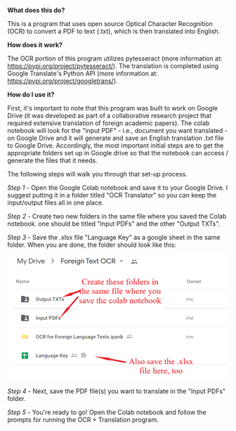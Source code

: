 **What does this do?**

This is a program that uses open source Optical Character Recognition (OCR) to convert a PDF to text (.txt), which is then translated into English.

**How does it work?**

The OCR portion of this program utilizes pytesseract (more information at: https://pypi.org/project/pytesseract/). The translation is completed using Google Translate's Python API (more information at: https://pypi.org/project/googletrans/).

**How do I use it?**

First, it's important to note that this program was built to work on Google Drive (it was developed as part of a collaborative research project that required extensive translation of foreign academic papers). The colab notebook will look for the "input PDF" - i.e., document you want translated - on Google Drive and it will generate and save an English translation .txt file to Google Drive. Accordingly, the most important initial steps are to get the appropriate folders set up in Google drive so that the notebook can access / generate the files that it needs.

The following steps will walk you through that set-up process.

*Step 1* - Open the Google Colab notebook and save it to your Google Drive. I suggest putting it in a folder titled "OCR Translator" so you can keep the input/output files all in one place.

*Step 2* - Create two new folders in the same file where you saved the Colab notebook. one should be titled "Input PDFs" and the other "Output TXTs".

*Step 3* - Save the .xlsx file "Language Key" as a google sheet in the same folder. When you are done, the folder should look like this:

![alt text](https://github.com/pjconnell/OCR-Translator/blob/master/file_setup.PNG)

*Step 4* - Next, save the PDF file(s) you want to translate in the "Input PDFs" folder.

*Step 5* - You're ready to go! Open the Colab notebook and follow the prompts for running the OCR + Translation program.
